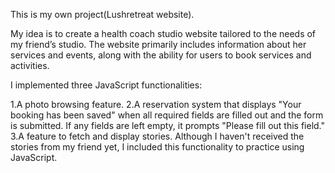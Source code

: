 This is my own project(Lushretreat website).

My idea is to create a health coach studio website tailored to the needs of my friend’s studio. The website primarily includes information about her services and events, along with the ability for users to book services and activities.

I implemented three JavaScript functionalities:

1.A photo browsing feature.
2.A reservation system that displays "Your booking has been saved" when all required fields are filled 
  out and the form is submitted. If any fields are left empty, it prompts "Please fill out this field."
3.A feature to fetch and display stories. Although I haven't received the stories from my friend yet, I 
  included this functionality to practice using JavaScript.

